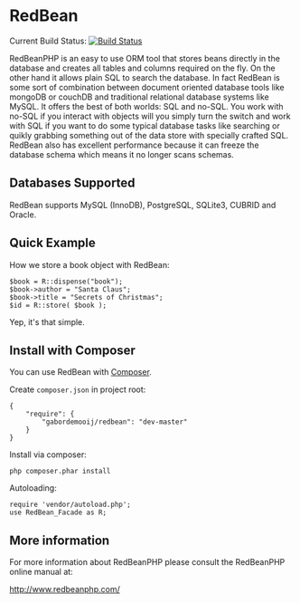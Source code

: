 RedBean
===========

Current Build Status:
[![Build Status](https://secure.travis-ci.org/gabordemooij/redbean.png)](http://travis-ci.org/gabordemooij/redbean)

RedBeanPHP is an easy to use ORM tool that stores beans directly in the
database and creates all tables and columns required on the fly.
On the other hand it allows plain SQL to search the database. In fact
RedBean is some sort of combination between document oriented database
tools like mongoDB or couchDB and traditional relational database systems
like MySQL. It offers the best of both worlds: SQL and no-SQL. You work
with no-SQL if you interact with objects will you simply turn the switch
and work with SQL if you want to do some typical database tasks like
searching or quikly grabbing something out of the data store with
specially crafted SQL. RedBean also has excellent performance because it
can freeze the database schema which means it no longer scans schemas.

Databases Supported
-------------------

RedBean supports MySQL (InnoDB), PostgreSQL, SQLite3, CUBRID and Oracle.

Quick Example
-------------

How we store a book object with RedBean:

	$book = R::dispense("book");
	$book->author = "Santa Claus";
	$book->title = "Secrets of Christmas";
	$id = R::store( $book );

Yep, it's that simple.

Install with Composer
------------------------
You can use RedBean with [Composer](http://getcomposer.org/).

Create `composer.json` in project root:

	{
    	"require": {
        	"gabordemooij/redbean": "dev-master"
    	}
	}
	

Install via composer:

	php composer.phar install

Autoloading:

	require 'vendor/autoload.php';
	use RedBean_Facade as R;


More information
----------------

For more information about RedBeanPHP please consult
the RedBeanPHP online manual at:

http://www.redbeanphp.com/

